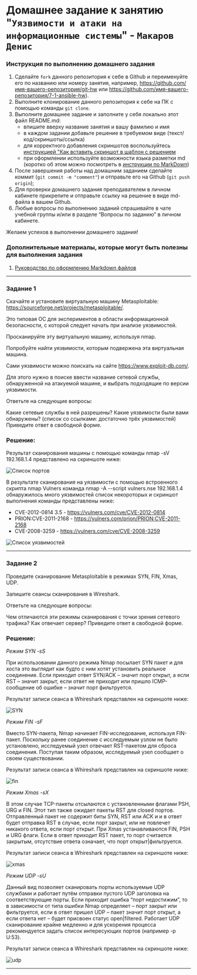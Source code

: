 # Домашнее задание к занятию "`Уязвимости и атаки на информационные системы`" - `Макаров Денис`


### Инструкция по выполнению домашнего задания

   1. Сделайте `fork` данного репозитория к себе в Github и переименуйте его по названию или номеру занятия, например, https://github.com/имя-вашего-репозитория/git-hw или  https://github.com/имя-вашего-репозитория/7-1-ansible-hw).
   2. Выполните клонирование данного репозитория к себе на ПК с помощью команды `git clone`.
   3. Выполните домашнее задание и заполните у себя локально этот файл README.md:
      - впишите вверху название занятия и вашу фамилию и имя
      - в каждом задании добавьте решение в требуемом виде (текст/код/скриншоты/ссылка)
      - для корректного добавления скриншотов воспользуйтесь [инструкцией "Как вставить скриншот в шаблон с решением](https://github.com/netology-code/sys-pattern-homework/blob/main/screen-instruction.md)
      - при оформлении используйте возможности языка разметки md (коротко об этом можно посмотреть в [инструкции  по MarkDown](https://github.com/netology-code/sys-pattern-homework/blob/main/md-instruction.md))
   4. После завершения работы над домашним заданием сделайте коммит (`git commit -m "comment"`) и отправьте его на Github (`git push origin`);
   5. Для проверки домашнего задания преподавателем в личном кабинете прикрепите и отправьте ссылку на решение в виде md-файла в вашем Github.
   6. Любые вопросы по выполнению заданий спрашивайте в чате учебной группы и/или в разделе “Вопросы по заданию” в личном кабинете.
   
Желаем успехов в выполнении домашнего задания!
   
### Дополнительные материалы, которые могут быть полезны для выполнения задания

1. [Руководство по оформлению Markdown файлов](https://gist.github.com/Jekins/2bf2d0638163f1294637#Code)

---

### Задание 1

Скачайте и установите виртуальную машину Metasploitable: https://sourceforge.net/projects/metasploitable/.

Это типовая ОС для экспериментов в области информационной безопасности, с которой следует начать при анализе уязвимостей.

Просканируйте эту виртуальную машину, используя nmap.

Попробуйте найти уязвимости, которым подвержена эта виртуальная машина.

Сами уязвимости можно поискать на сайте https://www.exploit-db.com/.

Для этого нужно в поиске ввести название сетевой службы, обнаруженной на атакуемой машине, и выбрать подходящие по версии уязвимости.

Ответьте на следующие вопросы:

Какие сетевые службы в ней разрешены?
Какие уязвимости были вами обнаружены? (список со ссылками: достаточно трёх уязвимостей)
Приведите ответ в свободной форме.

### Решение:

Результат сканирования машины с помощью команды nmap -sV 192.168.1.4 представлено на скриншоте ниже:

![Список портов](https://github.com/Makarov-Denis/13_01-Vulnerabilities-and-attacks-on-information-systems-translation/assets/148921246/c696348d-0c8a-4180-b6e6-dad1e1c67021)

В результате сканирования на уязвимости с помощью встроенного скрипта nmap Vulners команда nmap -A --script vulners.nse 192.168.1.4 обнаружилось много уязвимостей список некороторых и скриншот выполнения команды представлены ниже:

- CVE-2012-0814  3.5 - https://vulners.com/cve/CVE-2012-0814
- PRION:CVE-2011-2168 - https://vulners.com/prion/PRION:CVE-2011-2168
- CVE-2008-3259 - https://vulners.com/cve/CVE-2008-3259

![Список уязвимостей](https://github.com/Makarov-Denis/13_01-Vulnerabilities-and-attacks-on-information-systems-translation/assets/148921246/ae685209-d3ff-4498-a295-cf36fe592375)

---

### Задание 2

Проведите сканирование Metasploitable в режимах SYN, FIN, Xmas, UDP.

Запишите сеансы сканирования в Wireshark.

Ответьте на следующие вопросы:

Чем отличаются эти режимы сканирования с точки зрения сетевого трафика?
Как отвечает сервер?
Приведите ответ в свободной форме.

### Решение:

*Режим SYN -sS* 

При использовании данного режима Nmap посылает SYN пакет и для хоста это выглядит как будто с ним хотят установить реальное соединение. Если приходит ответ SYN/ACK – значит порт открыт, а если RST – значит закрыт, если ответ не приходит или пришло ICMP-сообщение об ошибке – значит порт фильтруется.

Результат записи сеанса в Whireshark представлен на скриншоте ниже:

![SYN](https://github.com/Makarov-Denis/13_01-Vulnerabilities-and-attacks-on-information-systems-translation/assets/148921246/4b6753d3-a69c-4a79-a71b-d7c674c4c739)

*Режим FIN -sF*

Вместо SYN-пакета, Nmap начинает FIN-исследование, используя FIN-пакет. Поскольку ранее соединение с исследуемым узлом не было установлено, исследуемый узел отвечает RST-пакетом для сброса соединения. Поступая таким образом, исследуемый узел сообщает о своем существовании.

Результат записи сеанса в Whireshark представлен на скриншоте ниже:

![fin](https://github.com/Makarov-Denis/13_01-Vulnerabilities-and-attacks-on-information-systems-translation/assets/148921246/8776776e-5b91-4c3b-b29e-3a2a7046ca5c)

*Режим Xmas -sX*

В этом случае TCP-пакеты отсылаются с установленными флагами PSH, URG и FIN. Этот тип также ожидает пакеты RST для closed портов. Отправленный пакет не содержит биты SYN, RST или ACK и и в ответ будет отправка RST в случае, если порт закрыт, или не повлечет никакого ответа, если порт открыт. При Xmas устанавливаются FIN, PSH и URG флаги. Если в ответ приходит RST пакет, то порт считается закрытым, отсутствие ответа означает, что порт открыт|фильтруется.

Результат записи сеанса в Whireshark представлен на скриншоте ниже:

![xmas](https://github.com/Makarov-Denis/13_01-Vulnerabilities-and-attacks-on-information-systems-translation/assets/148921246/11e528bc-1c10-409c-82bf-ec9390c6c942)

*Режим UDP -sU*

Данный вид позволяет сканировать порты используемые UDP службами и работает путём отправки пустого UDP заголовка на соответствующие порты. Если приходит ошибка “порт недостижим”, то в зависимости от типа ошибки Nmap определяет – порт закрыт или фильтруется, если в ответ пришел UDP – пакет значит порт открыт, а если ответа нет – будет присвоен статус open|filtered. Работает UDP сканирование крайне медленно и для ускорения процесса рекомендуется задать список интересующих портов (например -p U:53).

Результат записи сеанса в Whireshark представлен на скриншоте ниже:

![udp](https://github.com/Makarov-Denis/13_01-Vulnerabilities-and-attacks-on-information-systems-translation/assets/148921246/440cf9ed-dc3d-4b3a-b563-80242011b33d)

---

